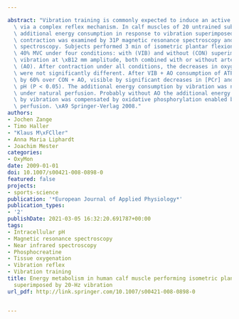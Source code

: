 ---
abstract: "Vibration training is commonly expected to induce an active muscle contraction\
  \ via a complex reflex mechanism. In calf muscles of 20 untrained subjects, the\
  \ additional energy consumption in response to vibration superimposed on an isometric\
  \ contraction was examined by 31P magnetic resonance spectroscopy and by near infrared\
  \ spectroscopy. Subjects performed 3 min of isometric plantar flexion exercise at\
  \ 40% MVC under four conditions: with (VIB) and without (CON) superimposed 20 Hz\
  \ vibration at \xB12 mm amplitude, both combined with or without arterial occlusion\
  \ (AO). After contraction under all conditions, the decreases in oxygenated haemoglobin\
  \ were not significantly different. After VIB + AO consumption of ATP was increased\
  \ by 60% over CON + AO, visible by significant decreases in [PCr] and intracellular\
  \ pH (P < 0.05). The additional energy consumption by vibration was not detectable\
  \ under natural perfusion. Probably without AO the additional energy consumption\
  \ by vibration was compensated by oxidative phosphorylation enabled by additional\
  \ perfusion. \xA9 Springer-Verlag 2008."
authors:
- Jochen Zange
- Timo Haller
- "Klaus M\xFCller"
- Anna Maria Liphardt
- Joachim Mester
categories:
- OxyMon
date: 2009-01-01
doi: 10.1007/s00421-008-0898-0
featured: false
projects:
- sports-science
publication: '*European Journal of Applied Physiology*'
publication_types:
- '2'
publishDate: 2021-03-05 16:32:20.691787+00:00
tags:
- Intracellular pH
- Magnetic resonance spectroscopy
- Near infrared spectroscopy
- Phosphocreatine
- Tissue oxygenation
- Vibration reflex
- Vibration training
title: Energy metabolism in human calf muscle performing isometric plantar flexion
  superimposed by 20-Hz vibration
url_pdf: http://link.springer.com/10.1007/s00421-008-0898-0

---
